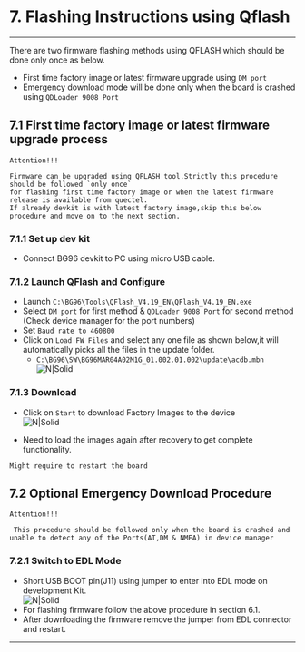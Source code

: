 # 7. Flashing Instructions using Qflash

------------

There are two firmware flashing methods using QFLASH which should be done only once as below.
- First time factory image or latest firmware upgrade using ``DM port ``
- Emergency download mode will be done only when the board is crashed using ``QDLoader 9008 Port``

## 7.1 First time factory image or latest firmware upgrade process

`Attention!!!`
```warning
Firmware can be upgraded using QFLASH tool.Strictly this procedure should be followed `only once` 
for flashing first time factory image or when the latest firmware release is available from quectel.
If already devkit is with latest factory image,skip this below procedure and move on to the next section.
```
### 7.1.1 Set up dev kit
   - Connect BG96 devkit to PC using micro USB cable.  

### 7.1.2 Launch QFlash and Configure
   - Launch `C:\BG96\Tools\QFlash_V4.19_EN\QFlash_V4.19_EN.exe`
   - Select ``DM port`` for first method & ``QDLoader 9008 Port`` for second method (Check device manager for the port numbers)
   - Set `Baud rate to 460800`
   - Click on  ``Load FW Files`` and select any one file as shown below,it will automatically picks all the files in the update folder.
      - `C:\BG96\SW\BG96MAR04A02M1G_01.002.01.002\update\acdb.mbn`<br>
    ![N|Solid](../pics/BG96/bg96-QFlash-selectfile.jpg)

### 7.1.3 Download
  - Click on ``Start`` to download Factory Images to the device<br>
![N|Solid](../pics/BG96/bg96-QFlash.jpg)

  - Need to load the images again after recovery to get complete functionality.

```warning
Might require to restart the board
```

## 7.2 Optional Emergency Download Procedure

`Attention!!!`
```warning
 This procedure should be followed only when the board is crashed and unable to detect any of the Ports(AT,DM & NMEA) in device manager
```
### 7.2.1 Switch to EDL Mode
   - Short USB BOOT pin(J11) using jumper to enter into EDL mode on development Kit.<br>
   ![N|Solid](../pics/BG96/bg96-edl.jpg)
   - For flashing firmware follow the above procedure in section 6.1.
   - After downloading the firmware remove the jumper from EDL connector and restart.

------------
